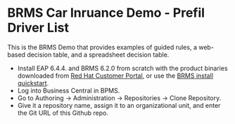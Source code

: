 BRMS Car Inruance Demo - Prefil Driver List
============================================

This is the BRMS Demo that provides examples of guided rules, a web-based decision table, and a spreadsheet decision table.

* Install EAP 6.4.4. and BRMS 6.2.0 from scratch with the product binaries downloaded from [Red Hat Customer Portal](https://access.redhat.com/), or use the [BRMS install quickstart](https://github.com/jbossdemocentral/brms-install-demo).
* Log into Business Central in BPMS.
* Go to Authoring -> Administration -> Repositories -> Clone Repository.
* Give it a repository name, assign it to an organizational unit, and enter the Git URL of this Github repo.
